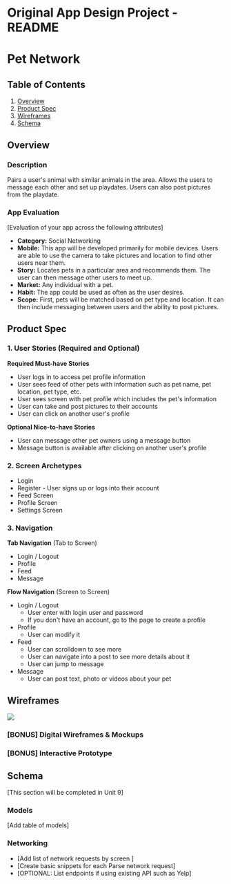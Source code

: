 Original App Design Project - README
===
#     Pet Network

## Table of Contents
1. [Overview](#Overview)
1. [Product Spec](#Product-Spec)
1. [Wireframes](#Wireframes)
2. [Schema](#Schema)

## Overview
### Description
Pairs a user's animal with similar animals in the area. Allows the users to message each other and set up playdates. Users can also post pictures from the playdate.

### App Evaluation
[Evaluation of your app across the following attributes]
- **Category:** Social Networking
- **Mobile:** This app will be developed primarily for mobile devices. Users are able to use the camera to take pictures and location to find other users near them.
- **Story:** Locates pets in a particular area and recommends them. The user can then message other users to meet up.
- **Market:** Any individual with a pet.
- **Habit:** The app could be used as often as the user desires.
- **Scope:** First, pets will be matched based on pet type and location. It can then include messaging between users and the ability to post pictures.

## Product Spec

### 1. User Stories (Required and Optional)

**Required Must-have Stories**

* User logs in to access pet profile information
* User sees feed of other pets with information such as pet name, pet location, pet type, etc.
* User sees screen with pet profile which includes the pet's information
* User can take and post pictures to their accounts
* User can click on another user's profile

**Optional Nice-to-have Stories**

* User can message other pet owners using a message button
* Message button is available after clicking on another user's profile

### 2. Screen Archetypes

* Login 
* Register - User signs up or logs into their account
* Feed Screen
* Profile Screen
* Settings Screen

### 3. Navigation

**Tab Navigation** (Tab to Screen)

* Login / Logout
* Profile
* Feed
* Message

**Flow Navigation** (Screen to Screen)

* Login / Logout
   * User enter with login user and password
   * If you don't have an account, go to the page to create a profile
* Profile
   * User can modify it
* Feed
    * User can scrolldown to see more
    * User can navigate into a post to see more details about it
    * User can jump to message 
* Message
    * User can post text, photo or videos about your pet 

## Wireframes
![](https://i.imgur.com/5bcRTka.jpg)


### [BONUS] Digital Wireframes & Mockups

### [BONUS] Interactive Prototype

## Schema 
[This section will be completed in Unit 9]
### Models
[Add table of models]
### Networking
- [Add list of network requests by screen ]
- [Create basic snippets for each Parse network request]
- [OPTIONAL: List endpoints if using existing API such as Yelp]
